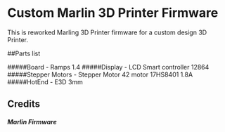 # Custom Marlin 3D Printer Firmware

This is reworked Marling 3D Printer firmware for a custom design 3D Printer.





##Parts list

#####Board - Ramps 1.4
#####Display - LCD Smart controller 12864
#####Stepper Motors - Stepper Motor 42 motor 17HS8401 1.8A
#####HotEnd - E3D 3mm


## Credits

##### Marlin Firmware
